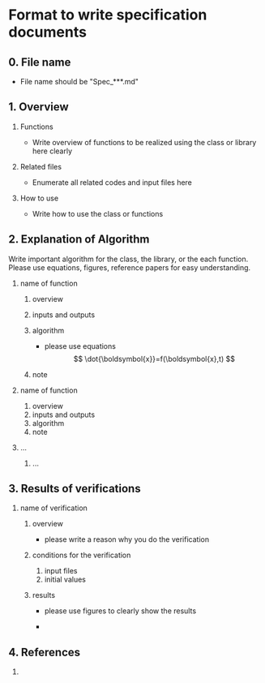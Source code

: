 # Format to write specification documents


## 0. File name

- File name should be "Spec_***.md"



## 1.  Overview

1. Functions
   
   - Write overview of functions to be realized using the class or library here clearly
2. Related files
   
   - Enumerate all related codes and input files here
3. How to use
   
   - Write how to use the class or functions
   
     

## 2. Explanation of Algorithm

  Write important algorithm for the class, the library, or the each function. Please use equations, figures, reference papers for easy understanding.

1. name of function

   1. overview

   2. inputs and outputs

   3. algorithm

      - please use equations
        $$
        \dot{\boldsymbol{x}}=f(\boldsymbol{x},t)
        $$

   4. note

2. name of function

   1. overview
   2. inputs and outputs
   3. algorithm
   4. note

3. ...

   1. ...



## 3. Results of verifications

1. name of verification
   1. overview
      
      - please write a reason why you do the verification
   2. conditions for the verification
      1. input files
      2. initial values
   3. results

      - please use figures to clearly show the results

      - 

        

## 4. References

1. 